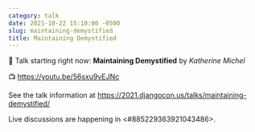 ```yaml
---
category: talk
date: 2021-10-22 15:10:00 -0500
slug: maintaining-demystified
title: Maintaining Demystified
---
```


:tada: Talk starting right now: **Maintaining Demystified** by *Katherine Michel*

:tv: https://youtu.be/56sxu9vEJNc

See the talk information at https://2021.djangocon.us/talks/maintaining-demystified/

Live discussions are happening in <#885229363921043486>.